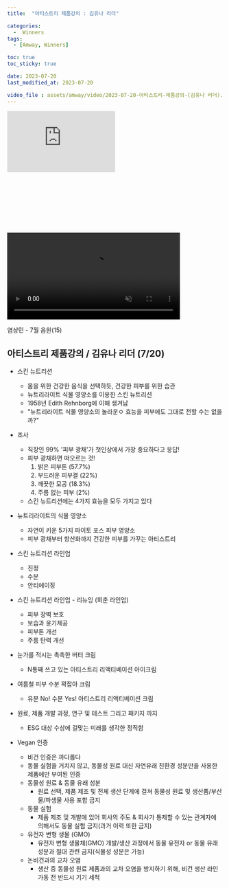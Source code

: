 ```yaml
---
title:  "아티스트리 제품강의 : 김유나 리더" 

categories:
  -  Winners
tags:
  - [Amway, Winners]

toc: true
toc_sticky: true

date: 2023-07-20
last_modified_at: 2023-07-20

video_file : assets/amway/video/2023-07-20-아티스트리-제품강의-(김유나 리더).mp4
---
```

<style type='text/css'>
	.video-container {
		position: relative;
		padding-bottom: 56.25%;
		height: 0; overflow: hidden;
	}

	.video-container iframe,
	.video-container object,
	.video-container embed {
		position: absolute;
		top: 0;
		left: 0;
		width: 50%;
		height: 50%;
	}
</style>

<div class="video-container">
	<iframe width="460" height="315" src="https://www.youtube.com/embed/Z9fDyFpxJEE" title="YouTube video player" frameborder="0" allow="accelerometer; autoplay; clipboard-write; encrypted-media; gyroscope; picture-in-picture; web-share" allowfullscreen></iframe>
</div>

<video width="80%" muted autoplay controls>
    <source src="{{ page.video_file | relative_url }}" type="video/mp4">
</video>


염상민 - 7월 음원(15)
## 아티스트리 제품강의 / 김유나 리더 (7/20)

+ 스킨 뉴트리션
	- 몸을 위한 건강한 음식을 선택하듯, 건강한 피부를 위한 습관
	- 뉴트리라이트 식물 영양소를 이용한 스킨 뉴트리션
	- 1958년 Edith Rehnborg에 이해 생겨남
	- "뉴트리라이트 식물 영양소의 놀라운ㅇ 효능을 피부에도 그대로 전할 수는 없을까?"

+ 조사
	- 직장인 99% '피부 광채'가 첫인상에서 가장 중요하다고 응답!
	- 피부 광채하면 떠오르는 것!
		1. 밝은 피부톤 (57.7%)
		2. 부드러운 피부결 (22%)
		3. 깨끗한 모공 (18.3%)
		4. 주름 없는 피부 (2%)
	- 스킨 뉴트리션에는 4가지 효능을 모두 가지고 있다

+ 뉴트리라이트의 식물 영양소
	- 자연이 키운 5가지 파이토 포스 피부 영양소
	- 피부 광채부터 항산화까지 건강한 피부를 가꾸는 아티스트리

+ 스킨 뉴트리션 라인업
	- 진정
	- 수분
	- 안티에이징

+ 스킨 뉴트리션 라인업 - 리뉴잉 (회춘 라인업)
	- 피부 장벽 보호
	- 보습과 윤기제공
	- 피부톤 개선
	- 주름 탄력 개선

+ 눈가를 적시는 촉촉한 버터 크림
	- N통째 쓰고 있는 아티스트리 리액티베이션 아이크림

+ 여름철 피부 수분 꽉잡아 크림
	- 유분 No! 수분 Yes! 아티스트리 리액티베이션 크림

+ 원료, 제품 개발 과정, 연구 및 테스트 그리고 패키지 까지
	- ESG 대상 수상에 걸맞는 미래를 생각한 정직함

+ Vegan 인증
	- 비건 인증은 까다롭다
	- 동물 실험을 거치지 않고, 동물성 원료 대신 자연유래 친환경 성분만을 사용한 제품에만 부여된 인증
	- 동물성 원료 & 동물 유래 성분
		- 원료 선택, 제품 제조 및 전체 생산 단계에 걸쳐 동물성 원료 및 생산품/부산물/파생물 사용 포함 금지
	- 동물 실험
		- 제품 제조 및 개발에 있어 회사의 주도 & 회사가 통제할 수 있는 관계자에 의해서도 동물 실험 금지(과거 이력 또한 금지)
	- 유전자 변형 생물 (GMO)
		- 유전자 변형 생물체(GMO) 개발/생산 과정에서 동물 유전자 or 동물 유래 성분과 절대 관련 금지(식물성 성분은 가능)
	- 논비건과의 교차 오염
		- 생산 중 동물성 원료 제품과의 교차 오염을 방지하기 위해, 비건 생산 라인 가동 전 반드시 기기 세척
